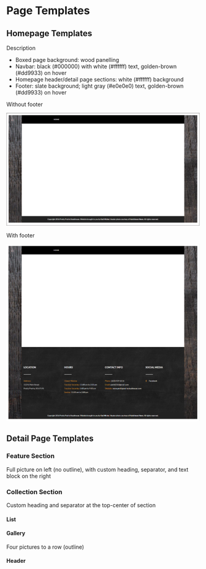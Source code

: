 # Page Templates

## Homepage Templates

Description
* Boxed page background: wood panelling
* Navbar: black (#000000) with white (#ffffff) text, golden-brown (#dd9933) on hover
* Homepage header/detail page sections: white (#ffffff) background
* Footer: slate background; light gray (#e0e0e0) text, golden-brown (#dd9933) on hover

Without footer

![](images/layout-and-color-scheme/page-template.jpg)

With footer

![](images/layout-and-color-scheme/page-template-with-footer.jpg)

## Detail Page Templates

### Feature Section

Full picture on left (no outline), with custom heading, separator, and text block on the right

### Collection Section

Custom heading and separator at the top-center of section

#### List

#### Gallery

Four pictures to a row (outline)

#### Header
